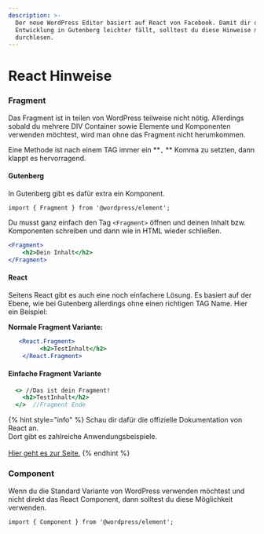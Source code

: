 ```yaml
---
description: >-
  Der neue WordPress Editor basiert auf React von Facebook. Damit dir die
  Entwicklung in Gutenberg leichter fällt, solltest du diese Hinweise mal
  durchlesen.
---
```


# React Hinweise

### Fragment

Das Fragment ist in teilen von WordPress teilweise nicht nötig. Allerdings sobald du mehrere DIV Container sowie Elemente und Komponenten verwenden möchtest, wird man ohne das Fragment nicht herumkommen.&#x20;

Eine Methode ist nach einem TAG immer ein **`,`  ** Komma zu setzten, dann klappt es hervorragend.&#x20;

#### Gutenber**g**

In Gutenberg gibt es dafür extra ein Komponent.&#x20;

`import { Fragment } from '@wordpress/element';` &#x20;

Du musst ganz einfach den Tag `<Fragment>`  öffnen und deinen Inhalt bzw. Komponenten schreiben und dann wie in HTML wieder schließen.&#x20;

```jsx
<Fragment>
    <h2>Dein Inhalt</h2>
</Fragment>
```

#### React&#x20;

Seitens React gibt es auch eine noch einfachere Lösung. Es basiert auf der Ebene, wie bei Gutenberg allerdings ohne einen richtigen TAG Name. Hier ein Beispiel:&#x20;

**Normale Fragment Variante:**&#x20;

```jsx
   <React.Fragment>
         <h2>TestInhalt</h2>
    </React.Fragment>
```

#### Einfache Fragment Variante

```jsx
  <> //Das ist dein Fragment! 
    <h2>TestInhalt</h2>
  </>  //Fragment Ende  
```

{% hint style="info" %}
Schau dir dafür die offizielle Dokumentation von React an. \
Dort gibt es zahlreiche Anwendungsbeispiele.\
\
[Hier geht es zur Seite.](https://reactjs.org/docs/fragments.html)
{% endhint %}

### Component

Wenn du die Standard Variante von WordPress verwenden möchtest und nicht direkt das React Component, dann solltest du diese Möglichkeit verwenden.&#x20;

`import { Component } from '@wordpress/element';`

